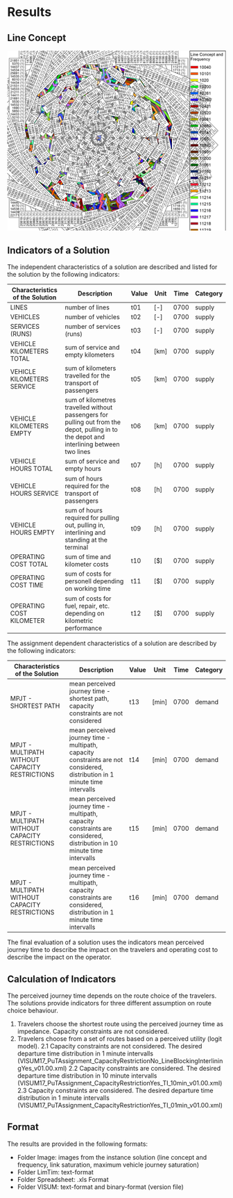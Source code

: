 # Results

## Line Concept
![line_concept](Image/Line_Concept.jpg)

## Indicators of a Solution
The independent characteristics of a solution are described and listed for the solution by the following indicators:

| Characteristics of the Solution						| Description																																	| Value	| Unit 	| Time 	| Category	|
| --- 													| --- 																																			| ---	| ---	| ---	| ---		|
| LINES													| number of lines																																| t01	| [-]	| 0700	| supply	|
| VEHICLES												| number of vehicles																															| t02	| [-]	| 0700	| supply	|
| SERVICES (RUNS)										| number of services (runs)																														| t03	| [-]	| 0700	| supply	|
| VEHICLE KILOMETERS TOTAL								| sum of service and empty kilometers																											| t04	| [km]	| 0700	| supply	|
| VEHICLE KILOMETERS SERVICE							| sum of kilometers travelled for the transport of passengers																					| t05	| [km]	| 0700	| supply	|
| VEHICLE KILOMETERS EMPTY								| sum of kilometres travelled without passengers for pulling out from the depot, pulling in to the depot and interlining between two lines		| t06	| [km]	| 0700	| supply	|
| VEHICLE HOURS TOTAL									| sum of service and empty hours																												| t07	| [h]	| 0700	| supply	|
| VEHICLE HOURS SERVICE									| sum of hours required for the transport of passengers																							| t08	| [h]	| 0700	| supply	|
| VEHICLE HOURS EMPTY									| sum of hours required for pulling out, pulling in, interlining and standing at the terminal													| t09	| [h]	| 0700	| supply	|
| OPERATING COST TOTAL									| sum of time and kilometer costs																												| t10	| [$]	| 0700	| supply	|
| OPERATING COST TIME									| sum of costs for personell depending on working time																							| t11	| [$]	| 0700	| supply	|
| OPERATING COST KILOMETER								| sum of costs for fuel, repair, etc. depending on kilometric performance																		| t12	| [$]	| 0700	| supply	|

The assignment dependent characteristics of a solution are described by the following indicators:

| Characteristics of the Solution						| Description																																	| Value	| Unit 	| Time 	| Category	|
| --- 													| --- 																																			| ---	| ---	| ---	| ---		|
| MPJT - SHORTEST PATH 									| mean perceived journey time - shortest path, capacity constraints are not considered 															| t13	| [min]	| 0700	| demand	|
| MPJT - MULTIPATH WITHOUT CAPACITY RESTRICTIONS		| mean perceived journey time - multipath, capacity constraints are not considered, distribution in 1 minute time intervalls 					| t14	| [min]	| 0700	| demand	|
| MPJT - MULTIPATH WITHOUT CAPACITY RESTRICTIONS		| mean perceived journey time - multipath, capacity constraints are considered, distribution in 10 minute time intervalls						| t15	| [min]	| 0700	| demand	|
| MPJT - MULTIPATH WITHOUT CAPACITY RESTRICTIONS		| mean perceived journey time - multipath, capacity constraints are considered, distribution in 1 minute time intervalls						| t16	| [min]	| 0700	| demand	|

The final evaluation of a solution uses the indicators mean perceived journey time to describe the impact on the travelers and operating cost to describe the impact on the operator.

## Calculation of Indicators
The perceived journey time depends on the route choice of the travelers. The solutions provide indicators for three different assumption on route choice behaviour. 
1.	Travelers choose the shortest route using the perceived journey time as impedance. Capacity constraints are not considered.
2.	Travelers choose from a set of routes based on a perceived utility (logit model). 
2.1	Capacity constraints are not considered. The desired departure time distribution in 1 minute intervalls (VISUM17_PuTAssignment_CapacityRestrictionNo_LineBlockingInterliningYes_v01.00.xml)
2.2	Capacity constraints are considered. The desired departure time distribution in 10 minute intervalls (VISUM17_PuTAssignment_CapacityRestrictionYes_TI_10min_v01.00.xml)
2.3	Capacity constraints are considered. The desired departure time distribution in 1 minute intervalls (VISUM17_PuTAssignment_CapacityRestrictionYes_TI_01min_v01.00.xml)

## Format
The  results are provided in the following formats:
-	Folder Image:	images from the instance solution (line concept and frequency, link saturation, maximum vehicle journey saturation)
-	Folder LimTim:  text-format 
-	Folder Spreadsheet: .xls Format
-	Folder VISUM:  text-format and binary-format (version file)
